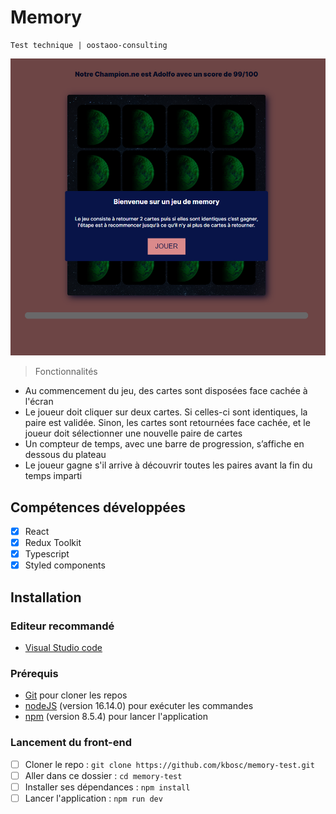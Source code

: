 # Memory

    Test technique | oostaoo-consulting

![image memory](https://github.com/kbosc/memory-test/blob/main/src/assets/images/githubImg.png?raw=true)

> Fonctionnalités
- Au commencement du jeu, des cartes sont disposées face cachée à l'écran
- Le joueur doit cliquer sur deux cartes. Si celles-ci sont identiques, la paire est validée. Sinon, les cartes sont retournées face cachée, et le joueur doit sélectionner une nouvelle paire de cartes
- Un compteur de temps, avec une barre de progression, s’affiche en dessous du plateau
- Le joueur gagne s'il arrive à découvrir toutes les paires avant la fin du temps imparti


## Compétences développées

- [x] React
- [x] Redux Toolkit
- [x] Typescript
- [x] Styled components

## Installation

### Editeur recommandé

- [Visual Studio code](https://code.visualstudio.com/)

### Prérequis

- [Git](https://git-scm.com/) pour cloner les repos
- [nodeJS](https://nodejs.org/fr/) (version 16.14.0) pour exécuter les commandes
- [npm](https://docs.npmjs.com/downloading-and-installing-node-js-and-npm) (version 8.5.4) pour lancer l'application

### Lancement du front-end

- [ ] Cloner le repo : `git clone https://github.com/kbosc/memory-test.git`
- [ ] Aller dans ce dossier : `cd memory-test`
- [ ] Installer ses dépendances : `npm install`
- [ ] Lancer l'application : `npm run dev`

